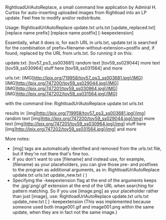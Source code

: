 RightloadUrlAutoReplace, a small command line application by Admiral H. Curtiss for auto-inserting uploaded images from Rightload into an LP update.
Feel free to modify and/or redistribute.

Usage: RightloadUrlAutoReplace update.txt urls.txt [update_replaced.txt] [replace name prefix] [replace name postfix] [-keepextension]

Essentially, what it does is, for each URL in urls.txt, update.txt is searched for the combination of prefix+filename-without-extension+postfix and, if found, replaced by the URL from urls.txt. So running it on this:

update.txt:
[tov57_ps3_ss003681]
random text
[tov59_ss029044]
more text
[tov59_ss030964]
stuff here
[tov59_ss031564]
and more

urls.txt:
[IMG]http://lpix.org/719958/tov57_ps3_ss003681.jpg[/IMG]
[IMG]http://lpix.org/747200/tov59_ss029044.jpg[/IMG]
[IMG]http://lpix.org/747201/tov59_ss030964.jpg[/IMG]
[IMG]http://lpix.org/747202/tov59_ss031564.jpg[/IMG]

with the command line:
RightloadUrlAutoReplace update.txt urls.txt

results in:
[img]http://lpix.org/719958/tov57_ps3_ss003681.jpg[/img]
random text
[img]http://lpix.org/747200/tov59_ss029044.jpg[/img]
more text
[img]http://lpix.org/747201/tov59_ss030964.jpg[/img]
stuff here
[img]http://lpix.org/747202/tov59_ss031564.jpg[/img]
and more


More notes:
- [img] tags are automatically identified and removed from the urls.txt file, but if they're not there that's fine too.
- If you don't want to use [filename] and instead use, for example, (filename) as your placeholders, you can give those pre- and postfixes to the program as additional arguments, as in:
  RightloadUrlAutoReplace update.txt urls.txt update_new.txt ( )
- Specifying the -keepextension flag at the end of the arguments keeps the .jpg/.png/.gif extension at the end of the URL when searching for pattern matching. So if you use [image.png] as your placeholder rather than just [image], use:
  RightloadUrlAutoReplace update.txt urls.txt update_new.txt [ ] -keepextension
  (This was implemented because someone used both image001.gif and image001.png within the same update, when they are in fact not the same image.)
